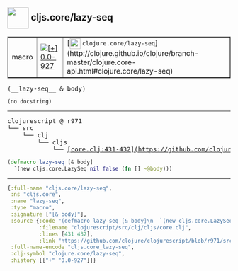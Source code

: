 ## <img width="48px" valign="middle" src="http://i.imgur.com/Hi20huC.png"> cljs.core/lazy-seq

 <table border="1">
<tr>
<td>macro</td>
<td><a href="https://github.com/cljsinfo/api-refs/tree/0.0-927"><img valign="middle" alt="[+] 0.0-927" src="https://img.shields.io/badge/+-0.0--927-lightgrey.svg"></a> </td>
<td>
[<img height="24px" valign="middle" src="http://i.imgur.com/1GjPKvB.png"> <samp>clojure.core/lazy-seq</samp>](http://clojure.github.io/clojure/branch-master/clojure.core-api.html#clojure.core/lazy-seq)
</td>
</tr>
</table>

 <samp>
(__lazy-seq__ & body)<br>
</samp>

```
(no docstring)
```

---

 <pre>
clojurescript @ r971
└── src
    └── clj
        └── cljs
            └── <ins>[core.clj:431-432](https://github.com/clojure/clojurescript/blob/r971/src/clj/cljs/core.clj#L431-L432)</ins>
</pre>

```clj
(defmacro lazy-seq [& body]
  `(new cljs.core.LazySeq nil false (fn [] ~@body)))
```


---

```clj
{:full-name "cljs.core/lazy-seq",
 :ns "cljs.core",
 :name "lazy-seq",
 :type "macro",
 :signature ["[& body]"],
 :source {:code "(defmacro lazy-seq [& body]\n  `(new cljs.core.LazySeq nil false (fn [] ~@body)))",
          :filename "clojurescript/src/clj/cljs/core.clj",
          :lines [431 432],
          :link "https://github.com/clojure/clojurescript/blob/r971/src/clj/cljs/core.clj#L431-L432"},
 :full-name-encode "cljs.core_lazy-seq",
 :clj-symbol "clojure.core/lazy-seq",
 :history [["+" "0.0-927"]]}

```
